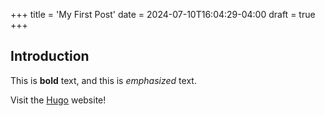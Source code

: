 +++
title = 'My First Post'
date = 2024-07-10T16:04:29-04:00
draft = true
+++
## Introduction

This is **bold** text, and this is *emphasized* text.

Visit the [Hugo](https://gohugo.io) website!